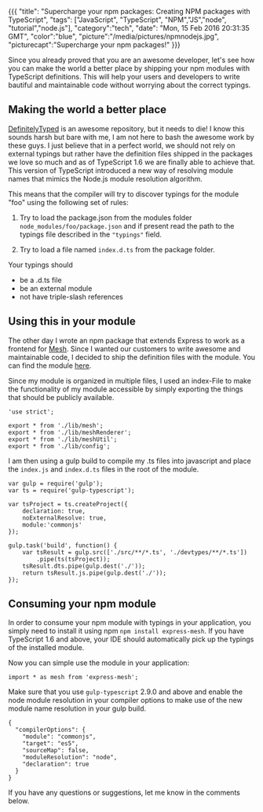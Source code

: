 {{{
  "title": "Supercharge your npm packages: Creating NPM packages with TypeScript",
  "tags": ["JavaScript", "TypeScript", "NPM","JS","node", "tutorial","node.js"],
  "category":"tech",
  "date": "Mon, 15 Feb 2016 20:31:35 GMT",
  "color":"blue",
  "picture":"/media/pictures/npmnodejs.jpg",
  "picturecapt":"Supercharge your npm packages!"
}}}

Since you already proved that you are an awesome developer, let's see how you can make the world a better place by shipping your npm modules with TypeScript
definitions. This will help your users and developers to write bautiful and maintainable code without worrying about the correct typings.
<!--more-->
## Making the world a better place
[DefinitelyTyped](https://github.com/DefinitelyTyped/DefinitelyTyped) is an awesome repository, but it needs to die! I know this sounds harsh but bare with me,
I am not here to bash the awesome work by these guys. I just believe that in a perfect world, we should not rely on external typings but rather have the definition
files shipped in the packages we love so much and as of TypeScript 1.6 we are finally able to achieve that. This version of TypeScript introduced a new way
of resolving module names that mimics the Node.js module resolution algorithm.

This means that the compiler will try to discover typings for the module "foo" using the following set of rules:

1. Try to load the package.json from the modules folder `node_modules/foo/package.json` and if present read the path to the typings file described in
 the `"typings"` field.
    
2. Try to load a file named `index.d.ts` from the package folder.


Your typings should

* be a .d.ts file
* be an external module
* not have triple-slash references

## Using this in your module
The other day I wrote an npm package that extends Express to work as a frontend for [Mesh](http://getmesh.io). Since I wanted our customers
to write awesome and maintainable code, I decided to ship the definition files with the module. You can find the module [here](https://www.npmjs.com/package/express-mesh).

Since my module is organized in multiple files, I used an index-File to make the functionality of my module accessible by simply exporting the things
that should be publicly available.

    'use strict';
    
    export * from './lib/mesh';
    export * from './lib/meshRenderer';
    export * from './lib/meshUtil';
    export * from './lib/config';


I am then using a gulp build to compile my .ts files into javascript and place the `index.js` and `index.d.ts` files in the root of the module.

    var gulp = require('gulp');
    var ts = require('gulp-typescript');
    
    var tsProject = ts.createProject({
        declaration: true,
        noExternalResolve: true,
        module:'commonjs'
    });
    
    gulp.task('build', function() {
        var tsResult = gulp.src(['./src/**/*.ts', './devtypes/**/*.ts'])
            .pipe(ts(tsProject));
        tsResult.dts.pipe(gulp.dest('./'));
        return tsResult.js.pipe(gulp.dest('./'));
    });

## Consuming your npm module
In order to consume your npm module with typings in your application, you simply need to install it using npm `npm install express-mesh`. If you have
TypeScript 1.6 and above, your IDE should automatically pick up the typings of the installed module.

Now you can simple use the module in your application:

    import * as mesh from 'express-mesh';
    
Make sure that you use `gulp-typescript` 2.9.0 and above and enable the node module resolution in your compiler options to make use of the new module name resolution in your gulp build.

    {
      "compilerOptions": {
        "module": "commonjs",
        "target": "es5",
        "sourceMap": false,
        "moduleResolution": "node",
        "declaration": true
      }
    }

If you have any questions or suggestions, let me know in the comments below.
